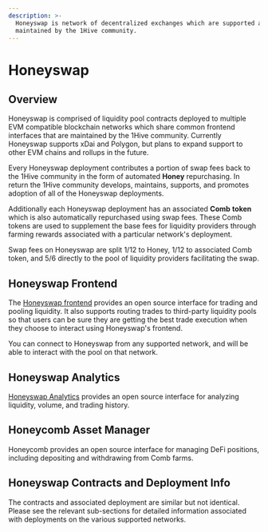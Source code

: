 ```yaml
---
description: >-
  Honeyswap is network of decentralized exchanges which are supported and
  maintained by the 1Hive community.
---
```


# Honeyswap

## Overview

Honeyswap is comprised of liquidity pool contracts deployed to multiple EVM compatible blockchain networks which share common frontend interfaces that are maintained by the 1Hive community. Currently Honeyswap supports xDai and Polygon, but plans to expand support to other EVM chains and rollups in the future. 

Every Honeyswap deployment contributes a portion of swap fees back to the 1Hive community in the form of automated **Honey** repurchasing. In return the 1Hive community develops, maintains, supports, and promotes adoption of all of the Honeyswap deployments. 

Additionally each Honeyswap deployment has an associated **Comb** **token** which is also automatically repurchased using swap fees. These Comb tokens are used to supplement the base fees for liquidity providers through farming rewards associated with a particular network's deployment. 

Swap fees on Honeyswap are split 1/12 to Honey, 1/12 to associated Comb token, and 5/6 directly to the pool of liquidity providers facilitating the swap. 

## Honeyswap Frontend

The [Honeyswap frontend](https://app.honeyswap.org) provides an open source interface for trading and pooling liquidity. It also supports routing trades to third-party liquidity pools so that users can be sure they are getting the best trade execution when they choose to interact using Honeyswap's frontend. 

You can connect to Honeyswap from any supported network, and will be able to interact with the pool on that network. 

## Honeyswap Analytics 

[Honeyswap Analytics](https://info.honeyswap.org)  provides an open source interface for analyzing liquidity, volume, and trading history. 

## Honeycomb Asset Manager 

Honeycomb provides an open source interface for managing DeFi positions, including depositing and withdrawing from Comb farms. 

## Honeyswap Contracts and Deployment Info

The contracts and associated deployment are similar but not identical. Please see the relevant sub-sections for detailed information associated with deployments on the various supported networks. 

